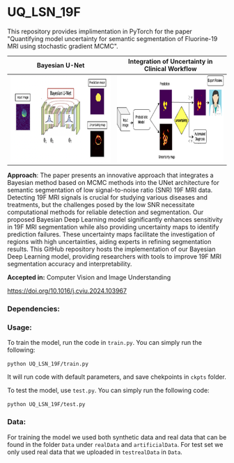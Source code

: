 # UQ_LSN_19F
This repository provides implimentation in PyTorch for the paper "Quantifying model uncertainty for semantic segmentation of Fluorine-19 MRI using stochastic gradient MCMC". 

Bayesian U-Net             |   Integration of Uncertainty in Clinical Workflow
:-------------------------:|:-------------------------:
<img src="BUnet2.png" width="600" height="200">  |  <img src="Pipe2.png" width="600" height="200">

**Approach**: The paper presents an innovative approach that integrates a Bayesian method based on MCMC methods into the UNet architecture for semantic segmentation of low signal-to-noise ratio (SNR) 19F MRI data. Detecting 19F MRI signals is crucial for studying various diseases and treatments, but the challenges posed by the low SNR necessitate computational methods for reliable detection and segmentation. Our proposed Bayesian Deep Learning model significantly enhances sensitivity in 19F MRI segmentation while also providing uncertainty maps to identify prediction failures. These uncertainty maps facilitate the investigation of regions with high uncertainties, aiding experts in refining segmentation results. This GitHub repository hosts the implementation of our Bayesian Deep Learning model, providing researchers with tools to improve 19F MRI segmentation accuracy and interpretability. 

**Accepted in:** Computer Vision and Image Understanding

https://doi.org/10.1016/j.cviu.2024.103967

### Dependencies: 


### Usage:

To train the model, run the code in `train.py`. You can simply run the following:

`python UQ_LSN_19F/train.py`

It will run code with default parameters, and save chekpoints in `ckpts` folder.

To test the model, use `test.py`. You can simply run the following code:

`python UQ_LSN_19F/test.py`

### Data:
For training the model we used both synthetic data and real data that can be found in the folder `Data` under `realData` and `artificialData`. For test set we only used real data that we uploaded in `testrealData` in `Data`.



